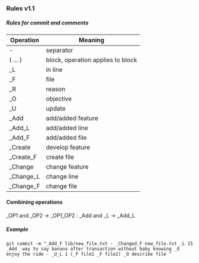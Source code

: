 ### Rules v1.1
##### Rules for commit and comments
|Operation   | Meaning
|------------|---------------------
| -          | separator
| ( ... )    | block, operation applies to block
| _L         | in line
| _F         | file
| _R         | reason
| _O         | objective
| _U         | update
| _Add       | add/added feature
| _Add_L     | add/added line
| _Add_F     | add/added file
| _Create    | develop feature
| _Create_F  | create file
| _Change    | change feature
| _Change_L  | change line
| _Change_F  | change file

#### Combining operations
_OP1 and _OP2 -> _OP1_OP2 : _Add and _L -> _Add_L
##### Example
```
git commit -m "_Add_F lib/new_file.txt - _Changed_F new_file.txt _L 15 _Add  way to say banana after transaction without baby knowing _O enjoy the ride - _U_L 1 (_F file1 _F file2) _O describe file "
```
